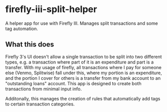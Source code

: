 # firefly-iii-split-helper
A helper app for use with Firefly III. Manages split transactions and some tag automation.

## What this does
Firefly 3's UI doesn't allow a single transaction to be split into two different types, e.g. a transaction where part of it is an expenditure and part is a transfer. With my usage of firefly, all transactions where I pay for someone else (Venmo, Splitwise) fall under this, where my portion is an expenditure, and the portion I cover for others is a transfer from my bank account to an "outstanding loans" account. This app is designed to create both transactions from minimal input info.

Additonally, this manages the creation of rules that automatically add tags to certain transaction categories.